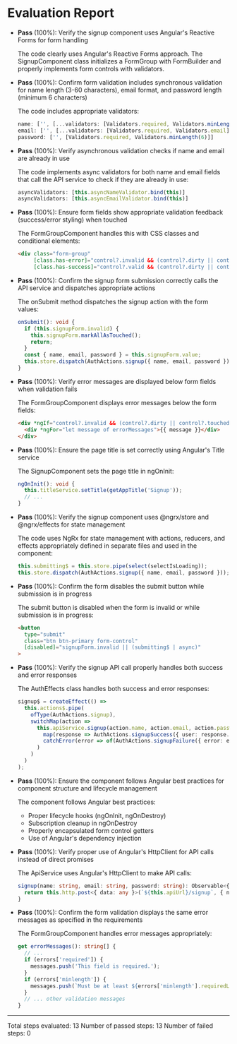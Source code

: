 # Evaluation Report

- **Pass** (100%): Verify the signup component uses Angular's Reactive Forms for form handling
  
  The code clearly uses Angular's Reactive Forms approach. The SignupComponent class initializes a FormGroup with FormBuilder and properly implements form controls with validators.

- **Pass** (100%): Confirm form validation includes synchronous validation for name length (3-60 characters), email format, and password length (minimum 6 characters)
  
  The code includes appropriate validators:
  ```typescript
  name: ['', [...validators: [Validators.required, Validators.minLength(3), Validators.maxLength(60)]...]
  email: ['', [...validators: [Validators.required, Validators.email]...]
  password: ['', [Validators.required, Validators.minLength(6)]]
  ```

- **Pass** (100%): Verify asynchronous validation checks if name and email are already in use
  
  The code implements async validators for both name and email fields that call the API service to check if they are already in use:
  ```typescript
  asyncValidators: [this.asyncNameValidator.bind(this)]
  asyncValidators: [this.asyncEmailValidator.bind(this)]
  ```

- **Pass** (100%): Ensure form fields show appropriate validation feedback (success/error styling) when touched
  
  The FormGroupComponent handles this with CSS classes and conditional elements:
  ```html
  <div class="form-group"
       [class.has-error]="control?.invalid && (control?.dirty || control?.touched)"
       [class.has-success]="control?.valid && (control?.dirty || control?.touched)">
  ```

- **Pass** (100%): Confirm the signup form submission correctly calls the API service and dispatches appropriate actions
  
  The onSubmit method dispatches the signup action with the form values:
  ```typescript
  onSubmit(): void {
    if (this.signupForm.invalid) {
      this.signupForm.markAllAsTouched();
      return;
    }
    const { name, email, password } = this.signupForm.value;
    this.store.dispatch(AuthActions.signup({ name, email, password }));
  }
  ```

- **Pass** (100%): Verify error messages are displayed below form fields when validation fails
  
  The FormGroupComponent displays error messages below the form fields:
  ```html
  <div *ngIf="control?.invalid && (control?.dirty || control?.touched)" class="help-block">
    <div *ngFor="let message of errorMessages">{{ message }}</div>
  </div>
  ```

- **Pass** (100%): Ensure the page title is set correctly using Angular's Title service
  
  The SignupComponent sets the page title in ngOnInit:
  ```typescript
  ngOnInit(): void {
    this.titleService.setTitle(getAppTitle('Signup'));
    // ...
  }
  ```

- **Pass** (100%): Verify the signup component uses @ngrx/store and @ngrx/effects for state management
  
  The code uses NgRx for state management with actions, reducers, and effects appropriately defined in separate files and used in the component:
  ```typescript
  this.submitting$ = this.store.pipe(select(selectIsLoading));
  this.store.dispatch(AuthActions.signup({ name, email, password }));
  ```

- **Pass** (100%): Confirm the form disables the submit button while submission is in progress
  
  The submit button is disabled when the form is invalid or while submission is in progress:
  ```html
  <button
    type="submit"
    class="btn btn-primary form-control"
    [disabled]="signupForm.invalid || (submitting$ | async)"
  >
  ```

- **Pass** (100%): Verify the signup API call properly handles both success and error responses
  
  The AuthEffects class handles both success and error responses:
  ```typescript
  signup$ = createEffect(() =>
    this.actions$.pipe(
      ofType(AuthActions.signup),
      switchMap(action =>
        this.apiService.signup(action.name, action.email, action.password).pipe(
          map(response => AuthActions.signupSuccess({ user: response.data })),
          catchError(error => of(AuthActions.signupFailure({ error: error.data || error })))
        )
      )
    )
  );
  ```

- **Pass** (100%): Ensure the component follows Angular best practices for component structure and lifecycle management
  
  The component follows Angular best practices:
  - Proper lifecycle hooks (ngOnInit, ngOnDestroy)
  - Subscription cleanup in ngOnDestroy
  - Properly encapsulated form control getters
  - Use of Angular's dependency injection

- **Pass** (100%): Verify proper use of Angular's HttpClient for API calls instead of direct promises
  
  The ApiService uses Angular's HttpClient to make API calls:
  ```typescript
  signup(name: string, email: string, password: string): Observable<{ data: any }> {
    return this.http.post<{ data: any }>(`${this.apiUrl}/signup`, { name, email, password });
  }
  ```

- **Pass** (100%): Confirm the form validation displays the same error messages as specified in the requirements
  
  The FormGroupComponent handles error messages appropriately:
  ```typescript
  get errorMessages(): string[] {
    // ...
    if (errors['required']) {
      messages.push('This field is required.');
    }
    if (errors['minlength']) {
      messages.push(`Must be at least ${errors['minlength'].requiredLength} characters.`);
    }
    // ... other validation messages
  }
  ```

---

Total steps evaluated: 13
Number of passed steps: 13
Number of failed steps: 0